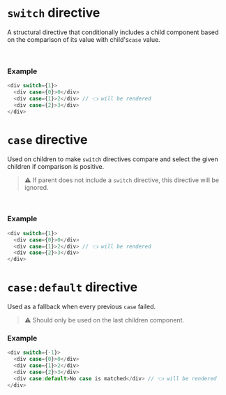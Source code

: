 # `switch` directive

A structural directive that conditionally includes a child component based on the comparison of its value with child's`case` value.

<br/>

### Example

```ts
<div switch={1}>
  <div case={0}>0</div>
  <div case={1}>2</div> // 👈 will be rendered
  <div case={2}>3</div>
</div>
```

# `case` directive

Used on children to make `switch` directives compare and select the given children if comparison is positive.

> ⚠️ If parent does not include a `switch` directive, this directive will be ignored.

<br/>

### Example

```ts
<div switch={1}>
  <div case={0}>0</div>
  <div case={1}>2</div> // 👈 will be rendered
  <div case={2}>3</div>
</div>
```

# `case:default` directive

Used as a fallback when every previous `case` failed.

> ⚠️ Should only be used on the last children component.

### Example

```ts
<div switch={-1}>
  <div case={0}>0</div>
  <div case={1}>2</div>
  <div case={2}>3</div>
  <div case:default>No case is matched</div> // 👈 will be rendered
</div>
```
